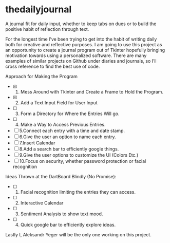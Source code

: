 # thedailyjournal
A journal fit for daily input, whether to keep tabs on dues or to build the positive habit of reflection through text.

For the longest time I’ve been trying to get into the habit of writing daily both for creative and reflective purposes. I am going to use this project as an opportunity to create a journal program out of Tkinter hopefully bringing motivation towards using a personalized software. There are many examples of similar projects on Github under diaries and journals, so I’ll cross reference to find the best use of code.

Approach for Making the Program
- [x] 1. Mess Around with Tkinter and Create a Frame to Hold the Program.
- [x] 2. Add a Text Input Field for User Input
- [ ] 3. Form a Directory for Where the Entries Will go.
- [ ] 4. Make a Way to Access Previous Entries.
- [ ] 5.Connect each entry with a time and date stamp.
- [ ] 6.Give the user an option to name each entry.
- [ ] 7.Insert Calendar
- [ ] 8.Add a search bar to efficiently google things.
- [ ] 9.Give the user options to customize the UI (Colors Etc.)
- [ ] 10.Focus on security, whether password protection or facial recognition

Ideas Thrown at the DartBoard Blindly (No Promise):

- [ ] 1. Facial recognition limiting the entries they can access.
- [ ] 2. Interactive Calendar
- [ ] 3. Sentiment Analysis to show text mood.
- [ ] 4. Quick google bar to efficiently explore ideas.

Lastly I, Aleksandr Yeger will be the only one working on this project.
